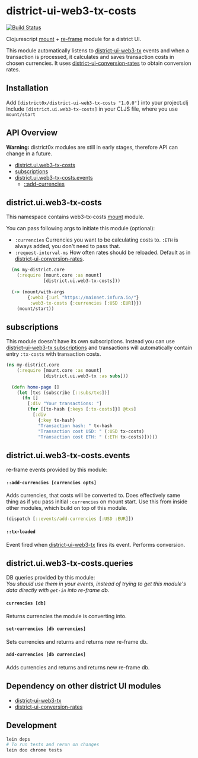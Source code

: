 # district-ui-web3-tx-costs

[![Build Status](https://travis-ci.org/district0x/district-ui-web3-tx-costs.svg?branch=master)](https://travis-ci.org/district0x/district-ui-web3-tx-costs)

Clojurescript [mount](https://github.com/tolitius/mount) + [re-frame](https://github.com/Day8/re-frame) module for a district UI.

This module automatically listens to [district-ui-web3-tx](https://github.com/district0x/district-ui-web3-tx) events and
when a transaction is processed, it calculates and saves transaction costs in chosen currencies.
It uses [district-ui-conversion-rates](https://github.com/district0x/district-ui-conversion-rates) to obtain conversion rates.  

## Installation
Add `[district0x/district-ui-web3-tx-costs "1.0.0"]` into your project.clj  
Include `[district.ui.web3-tx-costs]` in your CLJS file, where you use `mount/start`

## API Overview

**Warning:** district0x modules are still in early stages, therefore API can change in a future.

- [district.ui.web3-tx-costs](#districtuiweb3-tx-costs)
- [subscriptions](#subscriptions)
- [district.ui.web3-tx-costs.events](districtuiweb3-tx-costsevents)
  - [::add-currencies](#::add-currencies)

## district.ui.web3-tx-costs
This namespace contains web3-tx-costs [mount](https://github.com/tolitius/mount) module.

You can pass following args to initiate this module (optional): 
* `:currencies` Currencies you want to be calculating costs to. `:ETH` is always added, you don't need to pass that. 
* `:request-interval-ms` How often rates should be reloaded. Default as in [district-ui-conversion-rates](https://github.com/district0x/district-ui-conversion-rates).

```clojure
  (ns my-district.core
    (:require [mount.core :as mount]
              [district.ui.web3-tx-costs]))
              
  (-> (mount/with-args
        {:web3 {:url "https://mainnet.infura.io/"}
         :web3-tx-costs {:currencies [:USD :EUR]}})
    (mount/start))
```

## subscriptions
This module doesn't have its own subscriptions. Instead you can use [district-ui-web3-tx subscriptions](https://github.com/district0x/district-ui-web3-tx#districtuiweb3-txsubs)
and transactions will automatically contain entry `:tx-costs` with transaction costs.

```clojure
(ns my-district.core
    (:require [mount.core :as mount]
              [district.ui.web3-tx :as subs]))
  
  (defn home-page []
    (let [txs (subscribe [::subs/txs])]  
      (fn []
        [:div "Your transactions: "]
        (for [[tx-hash {:keys [:tx-costs]}] @txs]
          [:div 
            {:key tx-hash}
            "Transaction hash: " tx-hash
            "Transaction cost USD: " (:USD tx-costs)
            "Transaction cost ETH: " (:ETH tx-costs)]))))
```

## district.ui.web3-tx-costs.events
re-frame events provided by this module:

#### <a name="::add-currencies"></a>`::add-currencies [currencies opts]`
Adds currencies, that costs will be converted to. Does effectively same thing as if you pass initial `:currencies` on
mount start. Use this from inside other modules, which build on top of this module.  

```clojure
(dispatch [::events/add-currencies [:USD :EUR]])
```

#### `::tx-loaded`
Event fired when [district-ui-web3-tx](https://github.com/district0x/district-ui-web3-tx) fires its event. Performs conversion. 

## district.ui.web3-tx-costs.queries
DB queries provided by this module:  
*You should use them in your events, instead of trying to get this module's 
data directly with `get-in` into re-frame db.*

#### `currencies [db]`
Returns currencies the module is converting into. 

#### `set-currencies [db currencies]`
Sets currencies and returns and returns new re-frame db.

#### `add-currencies [db currencies]`
Adds currencies and returns and returns new re-frame db.

## Dependency on other district UI modules
* [district-ui-web3-tx](https://github.com/district0x/district-ui-web3-tx)
* [district-ui-conversion-rates](https://github.com/district0x/district-ui-conversion-rates)

## Development
```bash
lein deps
# To run tests and rerun on changes
lein doo chrome tests
```